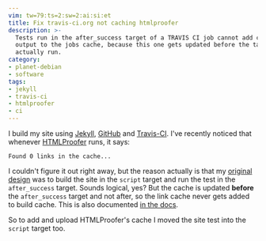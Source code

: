 ```yaml
---
vim: tw=79:ts=2:sw=2:ai:si:et
title: Fix travis-ci.org not caching htmlproofer
description: >-
  Tests run in the after_success target of a TRAVIS CI job cannot add cached
  output to the jobs cache, because this one gets updated before the target is
  actually run.
category:
- planet-debian
- software
tags:
- jekyll
- travis-ci
- htmlproofer
- ci
---
```


I build my site using [Jekyll], [GitHub] and [Travis-CI]. I've recently
noticed that whenever [HTMLProofer] runs, it says:

```console
Found 0 links in the cache...
```

I couldn't figure it out right away, but the reason actually is that my
[original design] was to build the site in the `script` target and run the test
in the `after_success` target. Sounds logical, yes? But the cache is updated
**before** the `after_success` target and not after, so the link cache never
gets added to build cache. This is also documented [in the docs].

So to add and upload HTMLProofer's cache I moved the site test into the
`script` target too.

[Jekyll]: https://jekyllrb.com/
[GitHub]: https://github.com/dleidert/www.wgdd.org
[Travis-CI]: https://travis-ci.com/dleidert/www.wgdd.org
[HTMLProofer]: https://github.com/gjtorikian/html-proofer

[original design]: https://github.com/dleidert/www.wgdd.org/blob/01bed8bfd7181b4b907d01f450ded471eb10e742/.travis.yml#L33-L38
[in the docs]: https://docs.travis-ci.com/user/job-lifecycle/#the-job-lifecycle
